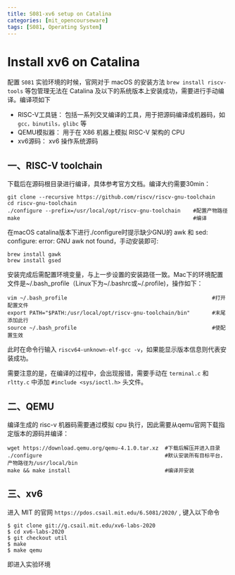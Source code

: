 ```yaml
---
title: S081-xv6 setup on Catalina
categories: [mit_opencourseware]
tags: [S081, Operating System]
---
```


# Install xv6 on Catalina

配置 `S081` 实验环境的时候，官网对于 macOS 的安装方法 `brew install riscv-tools` 等包管理无法在 Catalina 及以下的系统版本上安装成功，需要进行手动编译。编译项如下

- RISC-V工具链： 包括一系列交叉编译的工具，用于把源码编译成机器码，如 `gcc，binutils，glibc` 等
- QEMU模拟器： 用于在 X86 机器上模拟 RISC-V 架构的 CPU
- xv6源码： xv6 操作系统源码

## 一、RISC-V toolchain

下载后在源码根目录进行编译，具体参考官方文档。编译大约需要30min：

```shell
git clone --recursive https://github.com/riscv/riscv-gnu-toolchain
cd riscv-gnu-toolchain
./configure --prefix=/usr/local/opt/riscv-gnu-toolchain    #配置产物路径
make                                                       #编译
```

在macOS catalina版本下进行./configure时提示缺少GNU的 awk 和 sed: configure: error: GNU awk not found，手动安装即可: 

```shell
brew install gawk
brew install gsed
```

安装完成后需配置环境变量，与上一步设置的安装路径一致。Mac下的环境配置文件是~/.bash_profile（Linux下为~/.bashrc或~/.profile)，操作如下：

```shell
vim ~/.bash_profile                                              #打开配置文件
export PATH="$PATH:/usr/local/opt/riscv-gnu-toolchain/bin"       #末尾添加此行
source ~/.bash_profile                                           #使配置生效
```

此时在命令行输入 `riscv64-unknown-elf-gcc -v`，如果能显示版本信息则代表安装成功。

需要注意的是，在编译的过程中，会出现报错，需要手动在 `terminal.c` 和  `rltty.c` 中添加 `#include <sys/ioctl.h>` 头文件。

## 二、QEMU

编译生成的 risc-v 机器码需要通过模拟 cpu 执行，因此需要从qemu官网下载指定版本的源码并编译：

```shell
wget https://download.qemu.org/qemu-4.1.0.tar.xz  #下载后解压并进入目录
./configure                                       #默认安装所有目标平台，产物路径为/usr/local/bin
make && make install                              #编译并安装
```

## 三、xv6

进入 MIT 的官网 `https://pdos.csail.mit.edu/6.S081/2020/` , 键入以下命令

```shell
$ git clone git://g.csail.mit.edu/xv6-labs-2020
$ cd xv6-labs-2020
$ git checkout util
$ make
$ make qemu
```

即进入实验环境